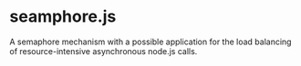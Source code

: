 # seamphore.js
A semaphore mechanism with a possible application for the load balancing of resource-intensive asynchronous node.js calls. 
